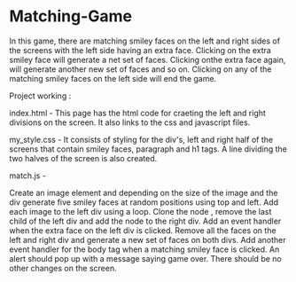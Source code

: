 # Matching-Game

In this game, there are matching smiley faces on the left and right sides of the screens with the left side having an extra face. Clicking on the extra smiley face will generate a net set of faces. Clicking onthe extra face again, will generate another new set of faces and so on. Clicking on any of the matching smiley faces on the left side will end the game. 

Project working :

index.html -  This page has the html code for craeting the left and right divisions on the screen. It also links to the css and javascript files.

my_style.css -  It consists of styling for the div's, left and right half of the screens that contain smiley faces, paragraph and h1 tags. A line dividing the two halves of the screen is also created.

match.js - 

Create an image element and depending on the size of the image and the div generate five smiley faces at random positions using top and left. Add each image to the left div using a loop.
Clone the node , remove the last child of the left div and add the node to the right div. 
Add an event handler when the extra face on the left div is clicked. Remove all the faces on the left and right div  and generate a new set of faces on both divs.
Add another event handler for the body tag when a matching smiley face is clicked. An alert should pop up with a message saying game over. There should be no other changes on the screen. 